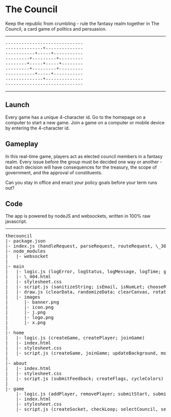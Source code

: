 # The Council

Keep the republic from crumbling - rule the fantasy realm together in The Council, a card game of politics and persuasion.

---
<pre>
-----------------------------
--------------*--------------
-----------*-----*-----------
---------*---------*---------
--------*-----*-----*--------
---------*---------*---------
-----------*-----*-----------
--------------*--------------
-----------------------------
</pre>
---

## Launch
Every game has a unique 4-character id. Go to the homepage on a computer to start a new game.
Join a game on a computer or mobile device by entering the 4-character id.

## Gameplay
In this real-time game, players act as elected council members in a fantasy realm. Every issue before the group must be decided one way or another - but each decision will have consequences for the treasury, the scope of government, and the approval of constituents.

Can you stay in office and enact your policy goals before your term runs out?

## Code
The app is powered by nodeJS and websockets, written in 100% raw javascript. 

---
<pre>
thecouncil
|- package.json
|- index.js (handleRequest, parseRequest, routeRequest, \_302, \_403, \_404; handleSocket, parseSocket, routeSocket, updateSocket, \_400)
|- node_modules
|   |- websocket
|
|- main
|   |- logic.js (logError, logStatus, logMessage, logTime; getEnvironment, getAsset, getSchema; isNumLet, isBot; renderHTML, sanitizeString, duplicateObject; generateRandom, chooseRandom, sortRandom; determineSession; createFlag)
|   |- \_404.html
|   |- stylesheet.css
|   |- script.js (sanitizeString; isEmail, isNumLet; chooseRandom; sendPost; displayMessage)
|   |- draw.js (clearData, randomizeData; clearCanvas, rotateCanvas; drawLine, drawCircle, drawTriangle, drawRectangle, drawShape, drawText, drawGradient; createFlag, addField, addStructure, addSeals, addRing, addEmblems)
|   |- images
|      |- banner.png
|      |- icon.png
|      |- j.png
|      |- logo.png
|      |- x.png
|
|- home
|   |- logic.js (createGame, createPlayer; joinGame)
|   |- index.html
|   |- stylesheet.css
|   |- script.js (createGame, joinGame; updateBackground, moveFlags, cycleColors)
|
|- about
|   |- index.html
|   |- stylesheet.css
|   |- script.js (submitFeedback; createFlags, cycleColors)
|
|- game
    |- logic.js (addPlayer, removePlayer; submitStart, submitRecall, submitIssue, submitOption, submitTally, submitCampaign; selectIssue, selectOption; enactStart, enactRecall, enactTally, enactConsequences, enactCampaign, enactElection, enactEnd; getIdeology, getApproval, getAttributes; updateTime, updateMessages, updateRatings, updateRebellions, updateOverthrow, updateMembers, updateFuture, updateIssues)
    |- index.html
    |- stylesheet.css
    |- script.js (createSocket, checkLoop; selectCouncil, selectDistrict; submitStart, submitRecall, submitIssue, submitOption, submitTally, submitCampaign; receivePost, receiveStart; createIssue, createGovernment, createMember; updateIssues, updateGovernment, updateMember, updateButtons)
</pre>
